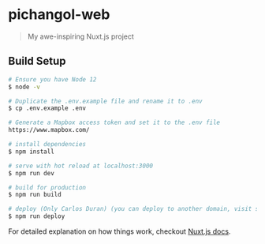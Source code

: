 # pichangol-web

> My awe-inspiring Nuxt.js project

## Build Setup

``` bash
# Ensure you have Node 12
$ node -v

# Duplicate the .env.example file and rename it to .env
$ cp .env.example .env

# Generate a Mapbox access token and set it to the .env file
https://www.mapbox.com/

# install dependencies
$ npm install

# serve with hot reload at localhost:3000
$ npm run dev

# build for production
$ npm run build

# deploy (Only Carlos Duran) (you can deploy to another domain, visit surge.sh)
$ npm run deploy
```

For detailed explanation on how things work, checkout [Nuxt.js docs](https://nuxtjs.org).
